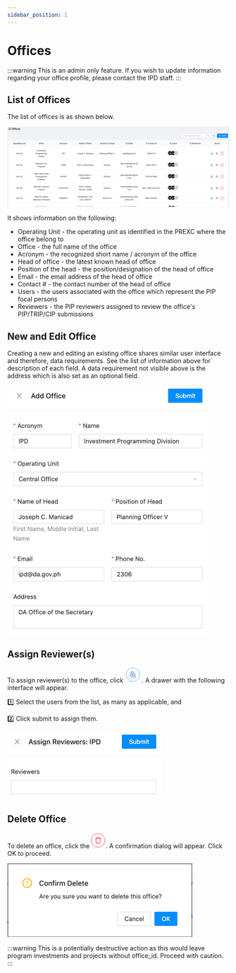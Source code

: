 ```yaml
---
sidebar_position: 1
---
```


# Offices

:::warning
This is an admin only feature. If you wish to update information regarding your office profile,
please contact the IPD staff.
:::

## List of Offices

The list of offices is as shown below.

![offices.png](offices-index.png)

It shows information on the following:

  - Operating Unit - the operating unit as identified in the PREXC where the office belong to
  - Office - the full name of the office
  - Acronym - the recognized short name / acronym of the office
  - Head of office - the latest known head of office
  - Position of the head - the position/designation of the head of office
  - Email - the email address of the head of office
  - Contact # - the contact number of the head of office
  - Users - the users associated with the office which represent the PIP focal persons
  - Reviewers - the PIP reviewers assigned to review the office's PIP/TRIP/CIP submissions

## New and Edit Office

Creating a new and editing an existing office shares similar user interface and therefore, data requirements. See the list of
information above for description of each field. A data requirement not visible above is the address which is also set
as an optional field.

![new offices](offices-new.png)


## Assign Reviewer(s)

To assign reviewer(s) to the office, click ![assign reviewer button](assign-reviewer-button.png). A drawer with the following 
interface will appear. 

:one: Select the users from the list, as many as applicable, and 

:two: Click submit to assign them.

![assign reviewer](assign-reviewer.png)

## Delete Office

To delete an office, click the ![delete](delete-button.png). A confirmation dialog will appear. Click OK to proceed.

![confirm delete office](confirm-delete-office.png)


:::warning
This is a potentially destructive action as this would leave program investments and projects without office_id.
Proceed with caution.
:::
